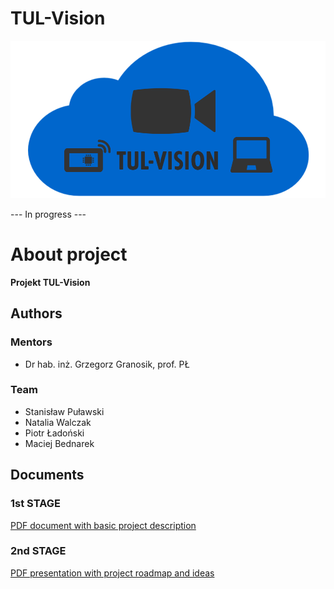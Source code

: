 # TUL-Vision

![Logo](files/logo-tul-vision.png)

--- In progress ---
# About project

**Projekt TUL-Vision** 

## Authors

### Mentors

* Dr hab. inż. Grzegorz Granosik, prof. PŁ

### Team

* Stanisław Puławski
* Natalia Walczak
* Piotr Ładoński
* Maciej Bednarek

## Documents

### 1st STAGE

[PDF document with basic project description](files/1st-STAGE-PDF-TUL-Vision.pdf)

### 2nd STAGE

[PDF presentation with project roadmap and ideas](files/2nd-STAGE-PDF-TUL-Vision.pdf)

